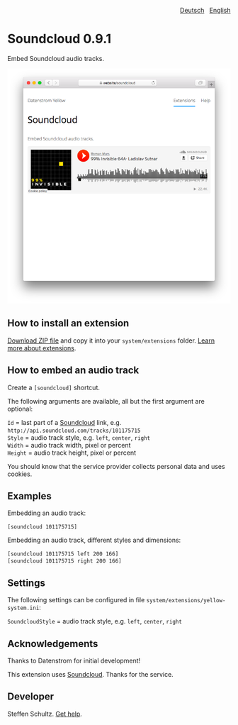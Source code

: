 <p align="right"><a href="README-de.md">Deutsch</a> &nbsp; <a href="README.md">English</a></p>

# Soundcloud 0.9.1

Embed Soundcloud audio tracks.

<p align="center"><img src="SCREENSHOT.png" alt="Screenshot"></p>

## How to install an extension

[Download ZIP file](https://github.com/schulle4u/yellow-extensions-schulle4u/raw/main/downloads/soundcloud.zip) and copy it into your `system/extensions` folder. [Learn more about extensions](https://github.com/annaesvensson/yellow-update).

## How to embed an audio track

Create a `[soundcloud]` shortcut.
 
The following arguments are available, all but the first argument are optional:

`Id` = last part of a [Soundcloud](https://soundcloud.com) link, e.g. `http://api.soundcloud.com/tracks/101175715`  
`Style` = audio track style, e.g. `left`, `center`, `right`  
`Width` = audio track width, pixel or percent  
`Height` = audio track height, pixel or percent   

You should know that the service provider collects personal data and uses cookies.

## Examples

Embedding an audio track:

    [soundcloud 101175715]

Embedding an audio track, different styles and dimensions:

    [soundcloud 101175715 left 200 166]
    [soundcloud 101175715 right 200 166]

## Settings

The following settings can be configured in file `system/extensions/yellow-system.ini`:

`SoundcloudStyle` = audio track style, e.g. `left`, `center`, `right`  

## Acknowledgements

Thanks to Datenstrom for initial development! 

This extension uses [Soundcloud](https://soundcloud.com). Thanks for the service.

## Developer

Steffen Schultz. [Get help](https://datenstrom.se/yellow/help/).
